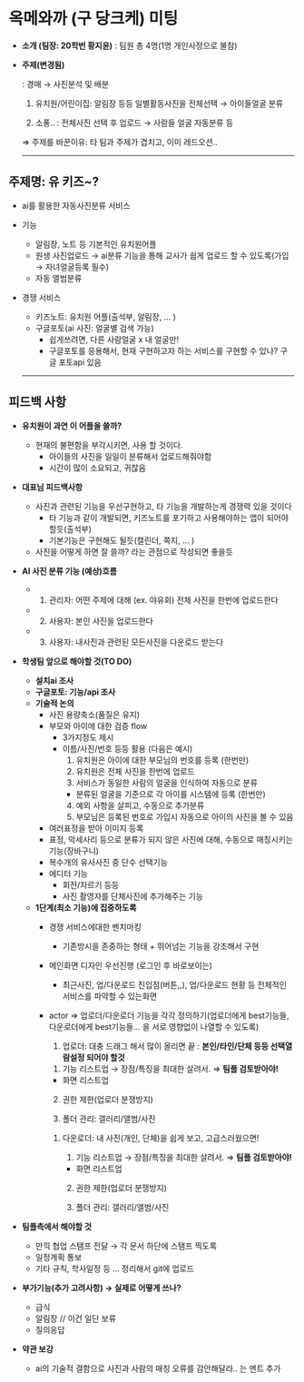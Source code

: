 # 옥메와까 (구 당크케) 미팅

- **소개 (팀장: 20학번 황지윤)**
: 팀원 총 4명(1명 개인사정으로 불참)
- **주제(변경됨)**
    
    : 경매 → 사진분석 및 배분
    
    1) 유치원/어린이집: 알림장 등등 일별활동사진을 전체선택 → 아이들얼굴 분류
    
    2) 소풍.. : 전체사진 선택 후 업로드 → 사람들 얼굴 자동분류 등
    
    ⇒ 주제를 바꾼이유: 타 팀과 주제가 겹치고, 이미 레드오션..
    
    ---
    

## **주제명: 유 키즈~?**

- ai를 활용한 자동사진분류 서비스
- 기능
    - 알림장, 노트 등 기본적인 유치원어플
    - 원생 사진업로드 → ai분류 기능을 통해 교사가 쉽게 업로드 할 수 있도록(가입 → 자녀얼굴등록 필수)
    - 자동 앨범분류
    
- 경쟁 서비스
    - 키즈노트: 유치원 어플(출석부, 알림장, … )
    - 구글포토(ai 사진: 얼굴별 검색 가능)
        - 쉽게쓰려면, 다른 사람얼굴 x 내 얼굴만!
        - 구글포토를 응용해서, 현재 구현하고자 하는 서비스를 구현할 수 있나? 구글 포토api 있음
    
    ---
    

## **피드백 사항**

- **유치원이 과연 이 어플을 쓸까?**
    - 현재의 불편함을 부각시키면, 사용 할 것이다.
        - 아이들의 사진을 일일이 분류해서 업로드해줘야함
        - 시간이 많이 소요되고, 귀찮음

- **대표님 피드백사항**
    - 사진과 관련된 기능을 우선구현하고, 타 기능을 개발하는게 경쟁력 있을 것이다
        - 타 기능과 같이 개발되면, 키즈노트를 포기하고 사용해야하는 앱이 되어야 할듯(출석부)
        - 기본기능은 구현해도 될듯(캘린더, 쪽지, … )
    - 사진을 어떻게 하면 잘 쓸까? 라는 관점으로 작성되면 좋을듯
        
        
- **AI 사진 분류 기능 (예상)흐름**
    - 1) 관리자: 어떤 주제에 대해 (ex. 야유회) 전체 사진을 한번에 업로드한다
    - 2) 사용자: 본인 사진을 업로드한다
    - 3) 사용자: 내사진과 관련된 모든사진을 다운로드 받는다

- **학생팀 앞으로 해야할 것(TO DO)**
    - **설치ai 조사**
    - **구글포토: 기능/api 조사**
    - **기술적 논의**
        - 사진 용량축소(품질은 유지)
        - 부모와 아이에 대한 검증 flow
            - 3가지정도 제시
            - 이름/사진/번호 등등 활용 (다음은 예시)
              1. 유치원은 아이에 대한 부모님의 번호를 등록 (한번만)
              2. 유치원은 전체 사진을 한번에 업로드
              3. 서비스가 동일한 사람의 얼굴을 인식하여 자동으로 분류
                - 분류된 얼굴을 기준으로 각 아이를 시스템에 등록 (한번만)
              4. 예외 사항을 살피고, 수동으로 추가분류
              5. 부모님은 등록된 번호로 가입시 자동으로 아이의 사진을 볼 수 있음
        - 여러표정을 받아 이미지 등록
        - 표정,  악세사리 등으로 분류가 되지 않은 사진에 대해, 수동으로 매칭시키는 기능(장바구니)
        - 복수개의 유사사진 중 단수 선택기능
        - 에디터 기능
            - 회전/자르기 등등
            - 사진 촬영자를 단체사진에 추가해주는 기능
    - **1단계(최소 기능)에 집중하도록**
        - 경쟁 서비스에대한 벤치마킹
            - 기존방시을 존중하는 형태 + 뛰어넘는 기능을 강조해서 구현
        - 메인화면 디자인 우선진행 (로그인 후 바로보이는)
            - 최근사진, 업/다운로드 진입점(버튼,,), 업/다운로드 현황 등 전체적인 서비스를 파악할 수 있는화면
        - actor ⇒ 업로더/다운로더 기능을 각각 정의하기(업로더에게 best기능들, 다운로더에게 best기능들… 을 서로 영향없이 나열할 수 있도록)
            
            1. 업로더: 대충 드래그 해서 많이 올리면 끝 : **본인/타인/단체 등등 선택열람설정 되어야 할것**
            
            1) 기능 리스트업 → 장점/특징을 최대한 살려서.  ⇒  **팀플 검토받아야!**
            
            - 화면 리스트업
            
            2) 권한 제한(업로더 분쟁방지)
            
            3) 폴더 관리: 갤러리/앨범/사진
            
            1. 다운로더: 내 사진(개인, 단체)을 쉽게 보고, 고급스러웠으면!
                
                1) 기능 리스트업 → 장점/특징을 최대한 살려서.  ⇒  **팀플 검토받아야!**
                
                - 화면 리스트업
                
                2) 권한 제한(업로더 분쟁방지)
                
                3) 폴더 관리: 갤러리/앨범/사진
                
- **팀플측에서 해야할 것**
    - 만끽 협업 스탬프 전달 → 각 문서 하단에 스탬프 찍도록
    - 일정계획 통보
    - 기타 규칙, 학사일정 등 … 정리해서 git에 업로드
    
- **부가기능(추가 고려사항) → 실제로 어떻게 쓰나?**
    - 급식
    - 알림장 // 이건 일단 보류
    - 질의응답
    
- **약관 보강**
    - ai의 기술적 결함으로 사진과 사람의 매칭 오류를 감안해달라.. 는 멘트 추가
